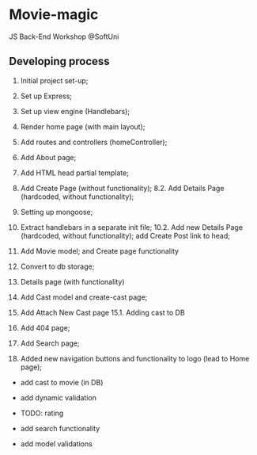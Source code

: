 # Movie-magic
 JS Back-End Workshop @SoftUni

## Developing process
1. Initial project set-up;
2. Set up Express;
3. Set up view engine (Handlebars);
4. Render home page (with main layout);
5. Add routes and controllers (homeController);
6. Add About page;
7. Add HTML head partial template; 
8. Add Create Page (without functionality); 
8.2. Add Details Page (hardcoded, without functionality); 
9. Setting up mongoose;
10. Extract handlebars in a separate init file; 
10.2. Add new Details Page (hardcoded, without functionality); add Create Post link to head;
11. Add Movie model; and Create page functionality 
12. Convert to db storage; 
13. Details page (with functionality)
14. Add Cast model and create-cast page;
15. Add Attach New Cast page
15.1. Adding cast to DB
16. Add 404 page;
17. Add Search page; 

18. Added new navigation buttons and functionality to logo (lead to Home page);


- add cast to movie (in DB)
- add dynamic validation


- TODO: rating
- add search functionality
- add model validations
